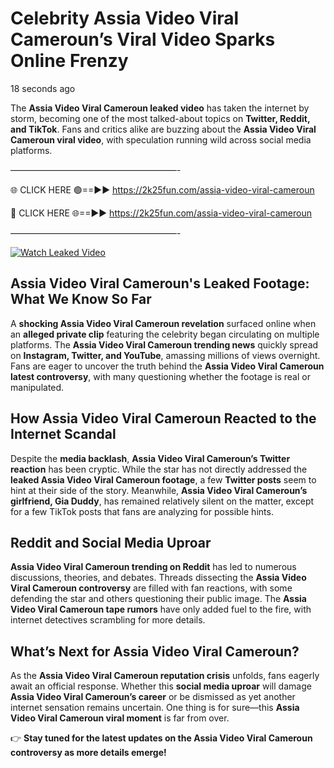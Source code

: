 # Celebrity Assia Video Viral Cameroun’s Viral Video Sparks Online Frenzy

18 seconds ago

The **Assia Video Viral Cameroun leaked video** has taken the internet by storm, becoming one of the most talked-about topics on **Twitter, Reddit, and TikTok**. Fans and critics alike are buzzing about the **Assia Video Viral Cameroun viral video**, with speculation running wild across social media platforms.

———————————————————-

🌐 CLICK HERE 🟢==►► https://2k25fun.com/assia-video-viral-cameroun

🔴 CLICK HERE 🌐==►► https://2k25fun.com/assia-video-viral-cameroun

———————————————————-

[![Watch Leaked Video](https://miro.medium.com/v2/resize:fit:828/format:webp/1*cilzJN44JGOrTw9NJCrNHA.gif "Watch Leaked Video")](https://2k25fun.com/assia-video-viral-cameroun)

## **Assia Video Viral Cameroun's Leaked Footage: What We Know So Far**  
A **shocking Assia Video Viral Cameroun revelation** surfaced online when an **alleged private clip** featuring the celebrity began circulating on multiple platforms. The **Assia Video Viral Cameroun trending news** quickly spread on **Instagram, Twitter, and YouTube**, amassing millions of views overnight. Fans are eager to uncover the truth behind the **Assia Video Viral Cameroun latest controversy**, with many questioning whether the footage is real or manipulated.  

## **How Assia Video Viral Cameroun Reacted to the Internet Scandal**  
Despite the **media backlash**, **Assia Video Viral Cameroun’s Twitter reaction** has been cryptic. While the star has not directly addressed the **leaked Assia Video Viral Cameroun footage**, a few **Twitter posts** seem to hint at their side of the story. Meanwhile, **Assia Video Viral Cameroun’s girlfriend, Gia Duddy**, has remained relatively silent on the matter, except for a few TikTok posts that fans are analyzing for possible hints.  

## **Reddit and Social Media Uproar**  
**Assia Video Viral Cameroun trending on Reddit** has led to numerous discussions, theories, and debates. Threads dissecting the **Assia Video Viral Cameroun controversy** are filled with fan reactions, with some defending the star and others questioning their public image. The **Assia Video Viral Cameroun tape rumors** have only added fuel to the fire, with internet detectives scrambling for more details.  

## **What’s Next for Assia Video Viral Cameroun?**  
As the **Assia Video Viral Cameroun reputation crisis** unfolds, fans eagerly await an official response. Whether this **social media uproar** will damage **Assia Video Viral Cameroun’s career** or be dismissed as yet another internet sensation remains uncertain. One thing is for sure—this **Assia Video Viral Cameroun viral moment** is far from over.  

👉 **Stay tuned for the latest updates on the Assia Video Viral Cameroun controversy as more details emerge!**  